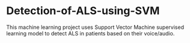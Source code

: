 # Detection-of-ALS-using-SVM
This machine learning project uses Support Vector Machine supervised learning model to detect ALS in patients based on their voice/audio.
